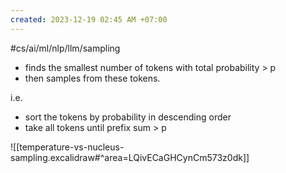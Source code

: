```yaml
---
created: 2023-12-19 02:45 AM +07:00
---
```

#cs/ai/ml/nlp/llm/sampling  
- finds the smallest number of tokens with total probability  > p
- then samples from these tokens.

i.e.
- sort the tokens by probability in descending order
- take all tokens until prefix sum > p

![[temperature-vs-nucleus-sampling.excalidraw#^area=LQivECaGHCynCm573z0dk]]